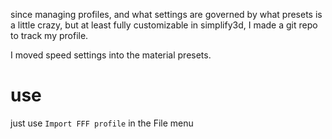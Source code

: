 since managing profiles, and what settings are governed by what presets is a little crazy, but at least fully customizable in simplify3d, I made a git repo to track my profile.

I moved speed settings into the material presets.


# use

just use `Import FFF profile` in the File menu

